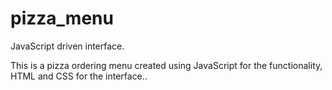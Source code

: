 # pizza_menu
JavaScript driven interface. 

This is a pizza ordering menu created using JavaScript for the functionality, HTML and CSS for the interface..

